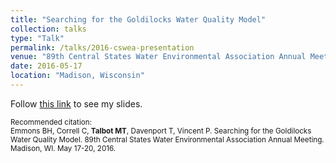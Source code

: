 ```yaml
---
title: "Searching for the Goldilocks Water Quality Model"
collection: talks
type: "Talk"
permalink: /talks/2016-cswea-presentation
venue: "89th Central States Water Environmental Association Annual Meeting"
date: 2016-05-17
location: "Madison, Wisconsin"
---
```


Follow <a href="https://drive.google.com/file/d/1vhSz_9d-cw1-pOkTn7KjpRydBw-sfxXD/view?usp=sharing" target="_blank">this link</a> to see my slides.

<p style="font-size: smaller">Recommended citation:<br />
Emmons BH, Correll C, <b>Talbot MT</b>, Davenport T, Vincent P. Searching for the Goldilocks Water Quality Model. 89th Central States Water Environmental Association Annual Meeting. Madison, WI. May 17-20, 2016.
</p>